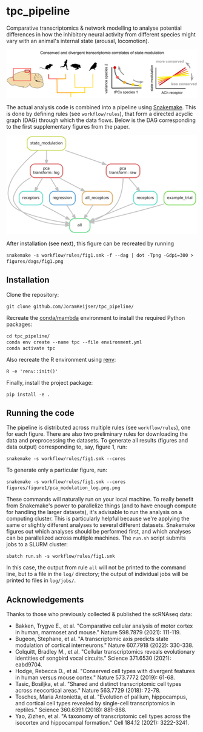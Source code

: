 # tpc_pipeline
Comparative transcriptomics & network modelling to analyse potential differences in how the inhibitory neural activity from different species might vary with an animal's internal state (arousal, locomotion).  

<p align="center">
  <img width="800" src="./figures/tpc_fig0.png">
</p>

The actual analysis code is combined into a pipeline using [Snakemake](https://snakemake.readthedocs.io/en/stable/). This is done by defining rules (see `workflow/rules`),
that form a directed acyclic graph (DAG) through which the data flows. Below is the DAG corresponding to the first supplementary figures from the paper. 

<p align="center">
  <img width="600" src="./figures/dags/fig1.png">
</p>

After installation (see next), this figure can be recreated by running
```
snakemake -s workflow/rules/fig1.smk -f --dag | dot -Tpng -Gdpi=300 > figures/dags/fig1.png
```

## Installation

Clone the repository:
```
git clone github.com/JoramKeijser/tpc_pipeline/
```
Recreate the [conda/mambda](https://github.com/mamba-org/mamba) environment to install the required Python packages:
```
cd tpc_pipeline/
conda env create --name tpc --file environment.yml
conda activate tpc
```
Also recreate the R environment using [renv](https://rstudio.github.io/renv/index.html):
```
R -e 'renv::init()'
```
Finally, install the project package:
```
pip install -e .
```

## Running the code
The pipeline is distributed across multiple rules (see `workflow/rules`), one for each figure. There are also two
preliminary rules for downloading the data and preprocessing the datasets. 
To generate all results (figures and data output) corresponding to, say, figure 1, run:

```
snakemake -s workflow/rules/fig1.smk --cores
```

To generate only a particular figure, run:
```
snakemake -s workflow/rules/fig1.smk --cores figures/figure1/pca_modulation_log.png.png
```

These commands will naturally run on your local machine. To really benefit from Snakemake's power to parallelize things
(and to have enough compute for handling the larger datasets), it's advisable to run the analysis on a computing cluster.
This is particularly helpful because we're applying the same or slightly different analyses to several different datasets. 
Snakemake figures out which analyses should be performed first, and which analyses can be parallelized across multiple machines. 
The `run.sh` script submits jobs to a SLURM cluster:
```
sbatch run.sh -s workflow/rules/fig1.smk
```
In this case, the output from rule `all` will not be printed to the command line, but to a file in the `log/` directory; the output of individual jobs will be printed to files in `log/jobs/`.  

## Acknowledgements

Thanks to those who previously collected & published the scRNAseq data: 
* Bakken, Trygve E., et al. "Comparative cellular analysis of motor cortex in human, marmoset and mouse." Nature 598.7879 (2021): 111-119.
* Bugeon, Stephane, et al. "A transcriptomic axis predicts state modulation of cortical interneurons." Nature 607.7918 (2022): 330-338.
* Colquitt, Bradley M., et al. "Cellular transcriptomics reveals evolutionary identities of songbird vocal circuits." Science 371.6530 (2021): eabd9704.
* Hodge, Rebecca D., et al. "Conserved cell types with divergent features in human versus mouse cortex." Nature 573.7772 (2019): 61-68.
* Tasic, Bosiljka, et al. "Shared and distinct transcriptomic cell types across neocortical areas." Nature 563.7729 (2018): 72-78.
* Tosches, Maria Antonietta, et al. "Evolution of pallium, hippocampus, and cortical cell types revealed by single-cell transcriptomics in reptiles." Science 360.6391 (2018): 881-888.
* Yao, Zizhen, et al. "A taxonomy of transcriptomic cell types across the isocortex and hippocampal formation." Cell 184.12 (2021): 3222-3241.

